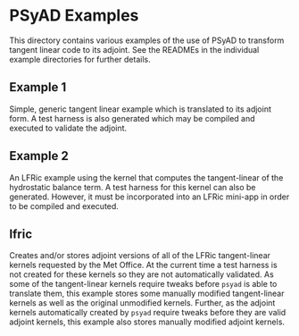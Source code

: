 <!--
BSD 3-Clause License

Copyright (c) 2021-2024, Science and Technology Facilities Council.
All rights reserved.

Redistribution and use in source and binary forms, with or without
modification, are permitted provided that the following conditions are met:

* Redistributions of source code must retain the above copyright notice, this
  list of conditions and the following disclaimer.

* Redistributions in binary form must reproduce the above copyright notice,
  this list of conditions and the following disclaimer in the documentation
  and/or other materials provided with the distribution.

* Neither the name of the copyright holder nor the names of its
  contributors may be used to endorse or promote products derived from
  this software without specific prior written permission.

THIS SOFTWARE IS PROVIDED BY THE COPYRIGHT HOLDERS AND CONTRIBUTORS
"AS IS" AND ANY EXPRESS OR IMPLIED WARRANTIES, INCLUDING, BUT NOT
LIMITED TO, THE IMPLIED WARRANTIES OF MERCHANTABILITY AND FITNESS
FOR A PARTICULAR PURPOSE ARE DISCLAIMED. IN NO EVENT SHALL THE
COPYRIGHT HOLDER OR CONTRIBUTORS BE LIABLE FOR ANY DIRECT, INDIRECT,
INCIDENTAL, SPECIAL, EXEMPLARY, OR CONSEQUENTIAL DAMAGES (INCLUDING,
BUT NOT LIMITED TO, PROCUREMENT OF SUBSTITUTE GOODS OR SERVICES;
LOSS OF USE, DATA, OR PROFITS; OR BUSINESS INTERRUPTION) HOWEVER
CAUSED AND ON ANY THEORY OF LIABILITY, WHETHER IN CONTRACT, STRICT
LIABILITY, OR TORT (INCLUDING NEGLIGENCE OR OTHERWISE) ARISING IN
ANY WAY OUT OF THE USE OF THIS SOFTWARE, EVEN IF ADVISED OF THE
POSSIBILITY OF SUCH DAMAGE.

Authors: R. W. Ford and A. R. Porter, STFC Daresbury Lab
-->

# PSyAD Examples

This directory contains various examples of the use of PSyAD to
transform tangent linear code to its adjoint. See the READMEs in the
individual example directories for further details.

## Example 1

Simple, generic tangent linear example which is translated to its
adjoint form. A test harness is also generated which may be compiled
and executed to validate the adjoint.

## Example 2

An LFRic example using the kernel that computes the tangent-linear of
the hydrostatic balance term. A test harness for this kernel can also
be generated. However, it must be incorporated into an LFRic mini-app
in order to be compiled and executed.

## lfric

Creates and/or stores adjoint versions of all of the LFRic
tangent-linear kernels requested by the Met Office. At the current
time a test harness is not created for these kernels so they are not
automatically validated. As some of the tangent-linear kernels require
tweaks before `psyad` is able to translate them, this example stores
some manually modified tangent-linear kernels as well as the original
unmodified kernels. Further, as the adjoint kernels automatically
created by `psyad` require tweaks before they are valid adjoint
kernels, this example also stores manually modified adjoint kernels.
